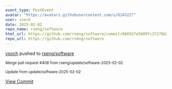 ```yaml
---
event_type: PushEvent
avatar: "https://avatars.githubusercontent.com/u/814322?"
user: vsoch
date: 2025-02-02
repo_name: rseng/software
html_url: https://github.com/rseng/software/commit/066937e56097c37278d2620cb309acc47d81092d
repo_url: https://github.com/rseng/software
---
```


<a href='https://github.com/vsoch' target='_blank'>vsoch</a> pushed to <a href='https://github.com/rseng/software' target='_blank'>rseng/software</a>

<small>Merge pull request #408 from rseng/update/software-2025-02-02

Update from update/software-2025-02-02</small>

<a href='https://github.com/rseng/software/commit/066937e56097c37278d2620cb309acc47d81092d' target='_blank'>View Commit</a>